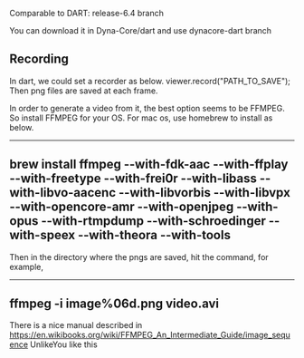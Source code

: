 Comparable to DART: release-6.4 branch

You can download it in Dyna-Core/dart and use dynacore-dart branch

## Recording
In dart, we could set a recorder as below.
viewer.record("PATH_TO_SAVE");
Then png files are saved at each frame.

In order to generate a video from it, the best option seems to be FFMPEG.
So install FFMPEG for your OS.
For mac os, use homebrew to install as below.

--------
brew install ffmpeg --with-fdk-aac --with-ffplay --with-freetype --with-frei0r --with-libass --with-libvo-aacenc --with-libvorbis --with-libvpx --with-opencore-amr --with-openjpeg --with-opus --with-rtmpdump --with-schroedinger --with-speex --with-theora --with-tools
--------

Then in the directory where the pngs are saved, hit the command, for example,

-------
ffmpeg -i image%06d.png video.avi
-------

There is a nice manual described in https://en.wikibooks.org/wiki/FFMPEG_An_Intermediate_Guide/image_sequence
UnlikeYou like this